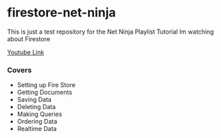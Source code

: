 # firestore-net-ninja

This is just a test repository for the Net Ninja Playlist Tutorial Im watching about Firestore

[Youtube Link](https://www.youtube.com/playlist?list=PL4cUxeGkcC9itfjle0ji1xOZ2cjRGY_WB)

### Covers

- Setting up Fire Store
- Getting Documents
- Saving Data
- Deleting Data
- Making Queries
- Ordering Data
- Realtime Data

